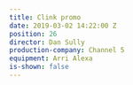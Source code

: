 ```yaml
---
title: Clink promo
date: 2019-03-02 14:22:00 Z
position: 26
director: Dan Sully
production-company: Channel 5
equipment: Arri Alexa
is-shown: false
---
```


